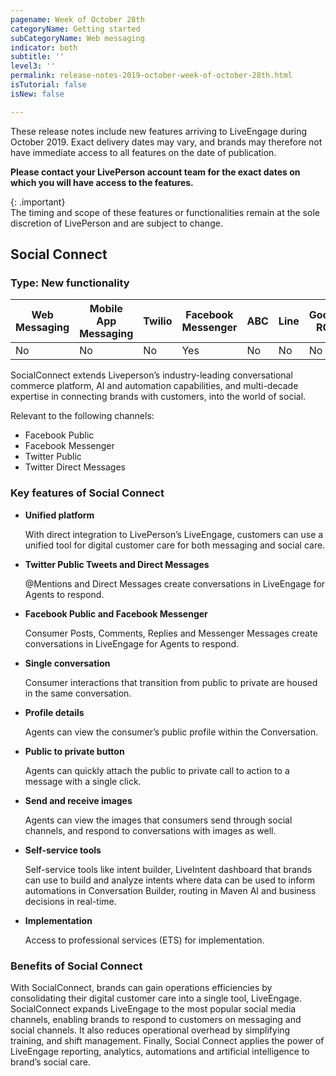 ```yaml
---
pagename: Week of October 28th
categoryName: Getting started
subCategoryName: Web messaging
indicator: both
subtitle: ''
level3: ''
permalink: release-notes-2019-october-week-of-october-28th.html
isTutorial: false
isNew: false

---
```

These release notes include new features arriving to LiveEngage during October 2019. Exact delivery dates may vary, and brands may therefore not have immediate access to all features on the date of publication.

**Please contact your LivePerson account team for the exact dates on which you will have access to the features.**

{: .important}  
The timing and scope of these features or functionalities remain at the sole discretion of LivePerson and are subject to change.

## Social Connect

### Type: New functionality

<div class="tablecontainer">

<table class="releasenotes">

<thead>

<tr class="categoryrow">

<th>Web Messaging</th>

<th>Mobile App Messaging</th>

<th>Twilio</th>

<th>Facebook Messenger</th>

<th>ABC</th>

<th>Line</th>

<th>Google RCS</th>

<th>Google My Business</th>

<th>WhatsApp Business</th>

<th>CM</th>

<th>WeChat</th>

<th>Chat</th>

</tr>

</thead>

<tbody>

<tr>

<td>No</td>

<td>No</td>

<td>No</td>

<td>Yes</td>

<td>No</td>

<td>No</td>

<td>No</td>

<td>No</td>

<td>No</td>

<td>No</td>

<td>No</td>

<td>No</td>

</tr>

</tbody>

</table>

</div>

SocialConnect extends Liveperson’s industry-leading conversational commerce platform, AI and automation capabilities, and multi-decade expertise in connecting brands with customers, into the world of social.

Relevant to the following channels:

* Facebook Public
* Facebook Messenger
* Twitter Public
* Twitter Direct Messages

### Key features of Social Connect

* **Unified platform**

  With direct integration to LivePerson’s LiveEngage, customers can use a unified tool for digital customer care for both messaging and social care.
* **Twitter Public Tweets and Direct Messages**

  @Mentions and Direct Messages create conversations in LiveEngage for Agents to respond.
* **Facebook Public and Facebook Messenger**

  Consumer Posts, Comments, Replies and Messenger Messages create conversations in LiveEngage for Agents to respond.
* **Single conversation**

  Consumer interactions that transition from public to private are housed in the same conversation.
* **Profile details**

  Agents can view the consumer’s public profile within the Conversation.
* **Public to private button**

  Agents can quickly attach the public to private call to action to a message with a single click.
* **Send and receive images**

  Agents can view the images that consumers send through social channels, and respond to conversations with images as well.
* **Self-service tools**

  Self-service tools like intent builder, LiveIntent dashboard that brands can use to build and analyze intents where data can be used to inform automations in Conversation Builder, routing in Maven AI and business decisions in real-time.
* **Implementation**

  Access to professional services (ETS) for implementation.

### Benefits of Social Connect

With SocialConnect, brands can gain operations efficiencies by consolidating their digital customer care into a single tool, LiveEngage. SocialConnect expands LiveEngage to the most popular social media channels, enabling brands to respond to customers on messaging and social channels. It also reduces operational overhead by simplifying training, and shift management. Finally, Social Connect applies the power of LiveEngage reporting, analytics, automations and artificial intelligence to brand’s social care.